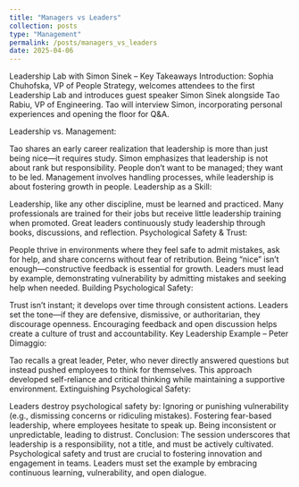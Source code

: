 ```yaml
---
title: "Managers vs Leaders"
collection: posts
type: "Management"
permalink: /posts/managers_vs_leaders
date: 2025-04-06
---
```


Leadership Lab with Simon Sinek – Key Takeaways
Introduction:
Sophia Chuhofska, VP of People Strategy, welcomes attendees to the first Leadership Lab and introduces guest speaker Simon Sinek alongside Tao Rabiu, VP of Engineering. Tao will interview Simon, incorporating personal experiences and opening the floor for Q&A.

Leadership vs. Management:

Tao shares an early career realization that leadership is more than just being nice—it requires study.
Simon emphasizes that leadership is not about rank but responsibility. People don’t want to be managed; they want to be led.
Management involves handling processes, while leadership is about fostering growth in people.
Leadership as a Skill:

Leadership, like any other discipline, must be learned and practiced.
Many professionals are trained for their jobs but receive little leadership training when promoted.
Great leaders continuously study leadership through books, discussions, and reflection.
Psychological Safety & Trust:

People thrive in environments where they feel safe to admit mistakes, ask for help, and share concerns without fear of retribution.
Being “nice” isn’t enough—constructive feedback is essential for growth.
Leaders must lead by example, demonstrating vulnerability by admitting mistakes and seeking help when needed.
Building Psychological Safety:

Trust isn’t instant; it develops over time through consistent actions.
Leaders set the tone—if they are defensive, dismissive, or authoritarian, they discourage openness.
Encouraging feedback and open discussion helps create a culture of trust and accountability.
Key Leadership Example – Peter Dimaggio:

Tao recalls a great leader, Peter, who never directly answered questions but instead pushed employees to think for themselves.
This approach developed self-reliance and critical thinking while maintaining a supportive environment.
Extinguishing Psychological Safety:

Leaders destroy psychological safety by:
Ignoring or punishing vulnerability (e.g., dismissing concerns or ridiculing mistakes).
Fostering fear-based leadership, where employees hesitate to speak up.
Being inconsistent or unpredictable, leading to distrust.
Conclusion:
The session underscores that leadership is a responsibility, not a title, and must be actively cultivated. Psychological safety and trust are crucial to fostering innovation and engagement in teams. Leaders must set the example by embracing continuous learning, vulnerability, and open dialogue.
